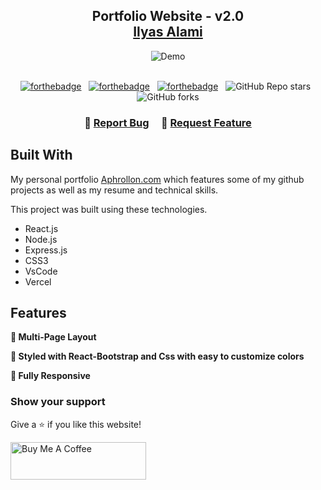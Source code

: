 <h2 align="center">
  Portfolio Website - v2.0<br/>
  <a href="https://soy-sayli.vercel.app/" target="_blank">Ilyas Alami</a>
</h2>
<div align="center">
  <img alt="Demo" src="./Images/readme-immg1.png" />
</div>

<br/>

<center>

[![forthebadge](https://forthebadge.com/images/badges/built-with-love.svg)](https://forthebadge.com) &nbsp;
[![forthebadge](https://forthebadge.com/images/badges/made-with-javascript.svg)](https://forthebadge.com) &nbsp;
[![forthebadge](https://forthebadge.com/images/badges/open-source.svg)](https://forthebadge.com) &nbsp;
![GitHub Repo stars](https://img.shields.io/github/stars/soumyajit4419/Portfolio?color=red&logo=github&style=for-the-badge) &nbsp;
![GitHub forks](https://img.shields.io/github/forks/soumyajit4419/Portfolio?color=red&logo=github&style=for-the-badge)

</center>

<h3 align="center">
    🔹
    <a href="https://github.com/SoySayli/SoySayli/issues">Report Bug</a> &nbsp; &nbsp;
    🔹
    <a href="https://github.com/SoySayli/SoySayli/issues">Request Feature</a>
</h3>



## Built With

My personal portfolio <a href="https://soy-sayli.vercel.app/" target="_blank">Aphrollon.com</a> which features some of my github projects as well as my resume and technical skills.<br/>

This project was built using these technologies.

- React.js
- Node.js
- Express.js
- CSS3
- VsCode
- Vercel

## Features

**📖 Multi-Page Layout**

**🎨 Styled with React-Bootstrap and Css with easy to customize colors**

**📱 Fully Responsive**



### Show your support

Give a ⭐ if you like this website!

<a href="https://www.buymeacoffee.com/soysayli" target="_blank"><img src="https://cdn.buymeacoffee.com/buttons/v2/default-violet.png" alt="Buy Me A Coffee" height= "60px" width= "217px" ></a>
